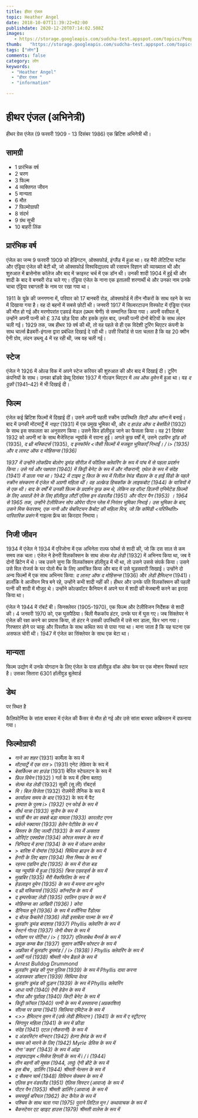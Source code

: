 ```yaml
---
title: हीदर एंजल 
topic: Heather Angel
date: 2018-10-07T11:39:22+02:00
publishdate: 2020-12-20T07:14:02.508Z
images: 
   - https://storage.googleapis.com/sudcha-test.appspot.com/topics/People/heather_angel/1.jpeg
thumb:   "https://storage.googleapis.com/sudcha-test.appspot.com/topics/People/heather_angel/thumb.jpeg"
tags: ["लोग"]
comments: false
category: लोग
keywords: 
  - "Heather Angel"
  - "हीदर एंजल "
  - "information"

---
```

<h1> हीथर एंजल (अभिनेत्री) </h1> <p> </p> <p> </p> <p> हीथर ग्रेस एंजेल (9 फरवरी 1909 - 13 दिसंबर 1986) एक ब्रिटिश अभिनेत्री थी। </p> <h2> सामग्री </h2> <ul> <li> 1 प्रारंभिक वर्ष </li> <li> 2 चरण </li> <li> 3 फिल्म </li> <li> 4 व्यक्तिगत जीवन </li> <li> 5 मान्यता </li> <li> 6 मौत </li> <li> 7 फिल्मोग्राफी </li> <li> 8 संदर्भ </li> <li> 9 ग्रंथ सूची </li> <li> 10 बाहरी लिंक </li> </ul> <h2> प्रारंभिक वर्ष </h2> <p> एंजेल का जन्म 9 फरवरी 1909 को हेडिंगटन, ऑक्सफोर्ड, इंग्लैंड में हुआ था। वह मैरी लेटिटिया स्टॉक और एंड्रिया एंजेल की बेटी थी, जो ऑक्सफोर्ड विश्वविद्यालय की रसायन विज्ञान की व्याख्याता थी और शुरुआत में ब्रासेनोस कॉलेज और बाद में क्राइस्ट चर्च में एक डॉन थी। उनकी शादी 1904 में हुई थी और शादी के बाद वे बनबरी रोड चले गए। एंड्रिया एंजेल के नाना एक इतालवी शरणार्थी थे और उनका नाम उनके चाचा एंड्रिया रबाग्लती के नाम पर रखा गया था। </p> <p> 1911 के यूके की जनगणना में, परिवार को 17 बानबरी रोड, ऑक्सफोर्ड में तीन नौकरों के साथ रहने के रूप में दिखाया गया है। वह दो बहनों में सबसे छोटी थी। जनवरी 1917 में सिल्वरटाउन विस्फोट में एंड्रिया एंजल की मौत हो गई और मरणोपरांत एडवर्ड मेडल (प्रथम श्रेणी) से सम्मानित किया गया। अपनी वसीयत में, उन्होंने अपनी पत्नी को £ 374 छोड़ दिया और इसके तुरंत बाद, उनकी पत्नी दोनों बेटियों के साथ लंदन चली गई। 1929 तक, जब हीथर 19 वर्ष की थी, तो वह पहले से ही एक विदेशी टूरिंग थिएटर कंपनी के साथ चार्ल्स ब्रैडबरी-इंगल्स द्वारा प्रबंधित दिखाई दे रही थी। उसी रिकॉर्ड से पता चलता है कि वह 20 क्वीन ऐनी ग्रोव, लंदन डब्ल्यू 4 में रह रही थी, जब वह चली गई। </p> <h2> स्टेज </h2> <p> एंजेल ने 1926 में ओल्ड विक में अपने स्टेज करियर की शुरुआत की और बाद में दिखाई दी। टूरिंग कंपनियों के साथ। उनका ब्रॉडवे डेब्यू दिसंबर 1937 में गोल्डन थिएटर में <i> लव ऑफ वुमेन </i> में हुआ था। वह <i> द वूकी </i> (1941–42) में भी दिखाई दी। </p> <h2> फिल्म </h2> <p> एंजेल कई ब्रिटिश फिल्मों में दिखाई दीं। उसने अपनी पहली स्क्रीन उपस्थिति <i> सिटी ऑफ सॉन्ग </i> में बनाई। बाद में उनकी मोंटमार्ट्रे में <i> नाइट </i> (1931) में एक प्रमुख भूमिका थी, और <i> द हाउंड ऑफ द बेसर्विले </i> (1932) के साथ इस सफलता का अनुसरण किया। उसने फिर हॉलीवुड जाने का फैसला किया। वह 21 दिसंबर 1932 को अपनी मां के साथ मैजेस्टिक न्यूयॉर्क में रवाना हुई। अगले कुछ वर्षों में, उसने <i> एडविन ड्रॉड की </i> (1935), <i> द थ्री मस्किटर्स </i> (1935), <i> द इनफॉर्मर <जैसी फिल्मों में मजबूत भूमिकाएँ निभाईं। / i> (1935) और <i> द लास्ट ऑफ द मोहिसन्स </i> (1936) </p> <p> 1937 में उन्होंने लोकप्रिय बोलोग ड्रमंड सीरीज़ में फीलिस क्लेवरिंग के रूप में पांच में से पहला प्रदर्शन किया। उसे <i> गर्व और पक्षपात </i> (1940) में किट्टी बेनेट के रूप में और नौकरानी, ​​एथेल के रूप में <i> संदेह </i> (1941) में डाला गया था। 1942 में <i> टाइम टू किल </i> के रूप में रिलीज़ रेमंड चैंडलर के <i> द हाई विंडो </i> के पहले स्क्रीन संस्करण में एंजेल भी अग्रणी महिला थीं। वह अल्फ्रेड हिचकॉक के <i> लाइफबोट </i> (1944) के यात्रियों में से एक थी। बाद के वर्षों में उनकी फ़िल्म के प्रदर्शन कुछ कम थे, लेकिन वह वॉल्ट डिज़नी एनिमेटेड फ़िल्मों के लिए आवाज़ें देने के लिए हॉलीवुड लौटीं <i> एलिस इन वंडरलैंड </i> (1951) और <i> पीटर पैन </i> (1953) । 1964 से 1965 तक, उन्होंने टेलीविजन सोप ओपेरा <i> पीटन प्लेस </i> में निरंतर भूमिका निभाई। उस भूमिका के बाद, उसने मिस फेवरशम, एक नानी और सेबस्टियन कैबोट की महिला मित्र, जो कि कॉमेडी <परिस्थिति> पारिवारिक प्रसंग </i> में गाइल्स फ्रेंच का किरदार निभाया। </p> <h2> निजी जीवन </h2> <p> 1934 में एंजेल ने 1934 में एरिजोना में एक अभिनेता राल्फ फोर्ब्स से शादी की, जो कि दस साल से कम समय तक चला। एंजेल ने हेनरी विलकॉक्सन के साथ <i> सेल्फ मेड लेडी </i> (1932) में अभिनय किया था, जब वे दोनों ब्रिटेन में थे। जब उसने सुना कि विलकॉक्सन हॉलीवुड में भी था, तो उसने उससे संपर्क किया। उसने उसे विल रोजर्स के घर पोलो मैच के लिए आमंत्रित किया और बाद में उसे घुड़सवारी सिखाई। उन्होंने दो अन्य फिल्मों में एक साथ अभिनय किया: <i> द लास्ट ऑफ द मोहिसन्स </i> (1936) और <i> लेडी हैमिल्टन </i> (1941)। हालाँकि वे आजीवन मित्र बने रहे, उन्होंने कभी शादी नहीं की। हीथर और उनके पति विलकॉक्सन की पहली पत्नी की शादी में मौजूद थे। उन्होंने कोल्डवॉटर कैनियन में अपने घर में शादी की मेजबानी करने का इरादा किया था। </p> <p> एंजेल ने 1944 में रॉबर्ट बी। सिनक्लेयर (1905-1970), एक फिल्म और टेलीविजन निर्देशक से शादी की। 4 जनवरी 1970 को, एक घुसपैठिया। बिली मैककॉय हंटर, उनके घर में घुस गए। जब सिंक्लेयर ने एंजेल की रक्षा करने का प्रयास किया, तो हंटर ने उसकी उपस्थिति में उसे मार डाला, फिर भाग गया। गिरफ्तार होने पर चाकू और पिस्तौल के साथ कथित रूप से पाया गया था। माना जाता है कि यह घटना एक असफल चोरी थी। 1947 में एंजेल का सिंक्लेयर के साथ एक बेटा था। </p> <h2> मान्यता </h2> <p> फिल्म उद्योग में उनके योगदान के लिए एंजेल के पास हॉलीवुड वॉक ऑफ फेम पर एक मोशन पिक्चर्स स्टार है। उसका सितारा 6301 हॉलीवुड बुलेवार्ड </p> <h2> डेथ </h2> पर स्थित है <p> कैलिफोर्निया के सांता बारबरा में एंजेल की कैंसर से मौत हो गई और उसे सांता बारबरा कब्रिस्तान में दफनाया गया। </p> <h2> फिल्मोग्राफी </h2> <ul> <li> <i> गाने का शहर </i> (1931) कार्मेला के रूप में </li> <li> <i> मोंटमार्ट्रे में एक रात </i> > (1931) एनेट लेफ़ेवर के रूप में </li> <li> <i> बेसर्किल्स का हाउंड </i> (1931) बेरिल स्टेपलटन के रूप में </li> <li> <i> फ्रिल विमेन </i> (1932) ) गर्ल के रूप में (बिना बताए) </li> <li> <i> सेल्फ मेड लेडी </i> (1932) सूकी (सू ली) रॉबर्ट्स </li> <li> <i> मि। बिल विजेता </i> (1932) रोज़मेरी लैनिक के रूप में </li> <li> <i> कार्यालय समय के बाद </i> (1932) के रूप में पैट </li> <li> <i> इस्पात के पुरुष i> (1932) एन फोर्ड के रूप में </li> <li> <i> तीर्थ यात्रा </i> (1933) सुजैन के रूप में </li> <li> <i> चार्ली चैन का सबसे बड़ा मामला </i> (1933) कारलोट एगन </li> <li> <i> बर्कले स्क्वायर </i> (1933) हेलेन पेटीग्रेव के रूप में </li> <li> <i> बिस्तर के लिए जल्दी </i> (1933) के रूप में असतत </li> <li> <i> ओरिएंट एक्सप्रेस </i> (1934) कोरल मस्कर के रूप में </li> <li> <i> त्रिनिदाद में हत्या </i> (1934) के रूप में जोआन कासेल </li> <li> <i> > बारिश में रोमांस </i> (1934) सिंथिया ब्राउन के रूप में </li> <li> <i> हेनरी के लिए बहार </i> (1934) मिस स्मिथ के रूप में </li> <li> <i> रहस्य एडविन द्रोद </i> (1935) के रूप में रोजा बड </li> <li> <i> यह न्यूयॉर्क में हुआ </i> (1935) क्रिस एडवर्ड्स के रूप में </li> <li> <i> मुखबिर </i> (1935) मैरी मैकफिलिप के रूप में </li> <li> <i> हेडलाइन वूमेन </i> (1935) के रूप में मयना वान ब्यूरेन </li> <li> <i> द थ्री मस्कियर्स </i > (1935) कॉन्स्टेंस के रूप में </li> <li> <i> द इम्परफेक्ट लेडी </i> (1935) एवलिन एल्डन के रूप में </li> <li> <i> मोहिसन्स का आखिरी </i> (1936) ) कोरा </li> <li> <i > डैनियल बूने </i> (1936) के रूप में वर्जीनिया रैंडोल्फ </li> <li> <i> द बोल्ड कैबलेरो </i> (1936) लेडी इसाबेला पाल्मा के रूप में </li> <li> <i> बुलडॉग ड्रमंड बादशाह </i> (1937) Phyllis क्लेवरिंग के रूप में </li> <li> <i> वेस्टर्न गोल्ड </i> (1937) जेनी थैचर के रूप में </li> <li> <i> परीक्षण पर पोर्टिया / i> ( 1937) एलिजाबेथ मैनर्स के रूप में </li> <li> <i> ड्यूक कम्स बैक </i> (1937) सुसान कॉर्बिन फोस्टर के रूप में </li> <li> <i> अफ्रीका में बुलडॉग ड्रममंड / / i> (1938) ) Phyllis क्लेवरिंग के रूप में </li> <li> <i> आर्मी गर्ल </i> (1938) श्रीमती ग्वेन ब्रैडले के रूप में </li> <li> <i> Arrest Bulldog Drummond </i (1938) के रूप में Phyllis क्लेम करना </li> <li> <i> बुलडॉग ड्रमंड की गुप्त पुलिस </i> (1939) के रूप में Phyllis दावा करना </li> <li> <i> अंडरकवर डॉक्टर </i> (1939) सिंथिया वेल्ड </li के रूप में > <li> <i> बुलडॉग ड्रमंड की दुल्हन </i> (1939) के रूप में Phyllis क्लेवरिंग </li> <li> <i> आधा पापी </i> (1940) ऐनी हेडेन के रूप में </li> <li> <i> गौरव और पूर्वाग्रह </i> (1940) किटी बेनेट के रूप में </li> <li> <i> किट्टी फ़ॉयल </i> (1940) पत्नी के रूप में प्रस्तावना (अप्रकाशित) </li> <li> <i> सील्स पर छाया </i> (1941) सिल्विया एमिटेज के रूप में </li> <li> <>> हैमिल्टन वुमन में </i> (उर्फ <i> लेडी हैमिल्टन </i>) (1941) के रूप में ए स्ट्रीटगर् </li> <li> <i> सिंगापुर महिला </i> (1941) के रूप में फ्रीडा </li> <li> <i> संदेह </i> (1941) एटल (नौकरानी) के रूप में </li> <li> <i> द अंडरस्टिंग मॉन्स्टर </i> (1942) हेल्गा हैमंड के रूप में </li> <li> <i> समय को मारने के लिए </i> (1942) Myrle डेविस के रूप में </li> <li> <i> रोना 'कहर' </i> (1943) के रूप में आंद्रा </li> <li> <i> लाइफटाइम <मिसेज हिगली के रूप में i / i (1944) </li> <li> <i> तीन बहनों की मूषक </i> (1944, लघु) ऐनी ब्रोंटे के रूप में </li> <li> <i> इस बीच , डार्लिंग </i> (1944) श्रीमती नेल्सन के रूप में </li> <li> <i> द सैक्सन चार्म </i> (1948) विवियन सेक्सन के रूप में </li> <li> <i> एलिस इन वंडरलैंड </i> (1951) ऐलिस सिस्टर (आवाज) के रूप में </li> <li> <i> पीटर पैन </i> (1953) श्रीमती डार्लिंग (आवाज) के रूप में </li> <li> <i> समयपूर्व बरियल </i> (1962) केट कैरेल के रूप में </li> <li> <i> पश्चिम के साथ चला गया </i> (1975) पुराने लिटिल मून / कथावाचक के रूप में </li> <li> <i> बैकस्टेयर एट व्हाइट हाउस </i> (1979) श्रीमती वालेस के रूप में </li> </ul> 